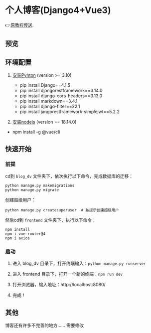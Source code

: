 # 个人博客(Django4+Vue3)

👉[原教程传送](https://www.dusaiphoto.com/article/103/).



## 预览



## 环境配置

1. [安装Pyhton](https://www.python.org/) (version >= 3.10)

	- pip install Django==4.1.5
	- pip install djangorestframework==3.14.0
	- pip install django-cors-headers==3.13.0
	- pip install markdown==3.4.1
	- pip install django-filter==22.1
	- pip install jangorestframework-simplejwt==5.2.2

2. [安装nodejs](https://nodejs.org/en/) (version == 18.14.0)

- npm install -g @vue/cli

## 快速开始

### 前提

cd到 `blog_dv` 文件夹下，依次执行以下命令，完成数据库的迁移：

```shell
python manage.py makemigrations
python manage.py migrate
```

创建超级用户：

```shell
python manage.py createsuperuser  # 按提示创建超级用户
```

然后cd到 `frontend` 文件夹下，执行以下命令：

```shell
npm install
npm i vue-router@4
npm i axios
```

### 启动

1. 进入 blog_dv 目录下，打开终端输入：`python manage.py runserver` 

2. 进入 frontend 目录下，打开一个新的终端：`npm run dev`
3. 打开浏览器，输入地址：http://localhost:8080/
4. 完成！



## 其他

博客还有许多不完善的地方...... 需要修改
